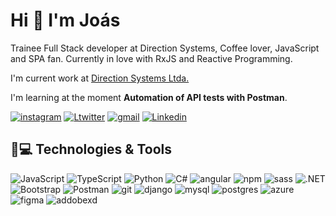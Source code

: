 # Hi 👋 I'm Joás

Trainee Full Stack developer at Direction Systems, Coffee lover, JavaScript and SPA fan. Currently in love with RxJS and Reactive Programming.

I'm current work at [Direction Systems Ltda.](https://www.direction.com.br)

I'm learning at the moment **Automation of API tests with Postman**.

[![instagram](https://img.shields.io/badge/Joass-E4405F?style=fat-square&logo=instagram&logoColor=white&link:https://www.instagram.com/joass._/)](https://www.instagram.com/joass._/)
[![Ltwitter](https://img.shields.io/badge/joasdecopas-blue?style=fat-square&logo=Twitter&logoColor=white&link=https://twitter.com/joasdecopas)](https://twitter.com/joasdecopas)
[![gmail](https://img.shields.io/badge/-joasfeitosadelimasilva-D14836?style=fat-square&logo=Gmail&logoColor=white)](joasfeitosadelimasilva@gmail.com)
[![Linkedin](https://img.shields.io/badge/-feitosajoas-blue?style=fat-square&logo=Linkedin&logoColor=white&link=https://www.linkedin.com/in/feitosajoas/)](https://www.linkedin.com/in/feitosajoas/)

## 🚀💻 Technologies & Tools
![JavaScript](https://img.shields.io/badge/JavaScript-F7DF1E?style=fat-square&logo=javascript&logoColor=black)
![TypeScript](https://img.shields.io/badge/TypeScript-007ACC?style=fat-square&logo=typescript&logoColor=white)
![Python](https://img.shields.io/badge/Python-3776AB?style=fat-square&logo=python&logoColor=white)
![C#](https://img.shields.io/badge/C%23-5C2D91?style=fat-square&logo=c-sharp&logoColor=white)
![angular](https://img.shields.io/badge/Angular-DD0031?style=fat-square&logo=angular&logoColor=white)
![npm](https://img.shields.io/badge/npm-CB3837?style=fat-square&logo=npm&logoColor=white)
![sass](https://img.shields.io/badge/Sass-CC6699?style=fat-square&logo=sass&logoColor=white)
![.NET](https://img.shields.io/badge/.NET-5C2D91?style=fat-square&logo=.net&logoColor=white)
![Bootstrap](https://img.shields.io/badge/Bootstrap-563D7C?style=fat-square&logo=bootstrap&logoColor=white)
![Postman](https://img.shields.io/badge/Postman-FF6C37?style=fat-square&logo=Postman&logoColor=white)
![git](https://img.shields.io/badge/Git-F05032?style=fat-square&logo=git&logoColor=white)
![django](https://img.shields.io/badge/Django-092E20?style=fat-square&logo=django&logoColor=white)
![mysql](https://img.shields.io/badge/MySQL-00000F?style=fat-square&logo=mysql&logoColor=white)
![postgres](https://img.shields.io/badge/PostgreSQL-316192?style=fat-square&logo=postgresql&logoColor=white)
![azure](https://img.shields.io/badge/microsoft%20azure-0089D6?style=fat-square&logo=microsoft-azure&logoColor=white)
![figma](https://img.shields.io/badge/Figma-F24E1E?style=fat-square&logo=figma&logoColor=white)
![addobexd](https://img.shields.io/badge/Adobe%20XD-FF61F6?style=fat-square&logo=Adobe%20XD&logoColor=white)
